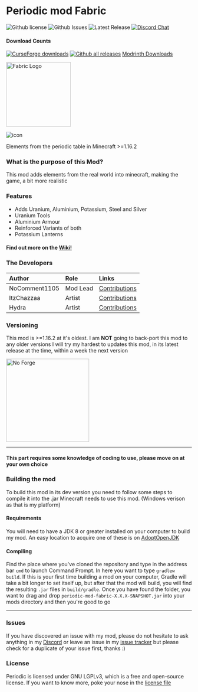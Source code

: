 # Periodic mod Fabric
![Github license](https://img.shields.io/github/license/NoComment1105/periodic-mod-fabric.svg?label=License)
![Github Issues](https://img.shields.io/github/issues/NoComment1105/periodic-mod-fabric.svg?label=Issues)
![Latest Release](https://img.shields.io/github/v/release/NoComment1105/periodic-mod-fabric?label=Latest%20Release)
[![Discord Chat](https://img.shields.io/badge/Chat%20on-Discord-7289DA)](https://discord.gg/28N2Eeq2tT)
#### Download Counts
[![CurseForge downloads](http://cf.way2muchnoise.eu/full_470001_downloads.svg)](https://www.curseforge.com/minecraft/mc-mods/periodic)
[![Github all releases](https://img.shields.io/github/downloads/NoComment1105/periodic-mod-fabric/total.svg?label=Downloads%20From%20GH)](https://GitHub.com/NoComment1105/periodic-mod-fabric/releases/)
[Modrinth Downloads](https://modrinth.com/mod/periodic)

<a href="https://www.modrinth.com/mod/fabric-api" rel="nofollow"><img src="https://i.imgur.com/Ol1Tcf8.png" alt="Fabric Logo" width="175"></a>

![icon](https://user-images.githubusercontent.com/67918617/114305880-e376fb00-9ad1-11eb-8570-781b69107165.png)


Elements from the periodic table in Minecraft >=1.16.2


### What is the purpose of this Mod?
This mod adds elements from the real world into minecraft, making the game, a bit more realistic

### Features
* Adds Uranium, Aluminium, Potassium, Steel and Silver
* Uranium Tools
* Aluminium Armour
* Reinforced Variants of both
* Potassium Lanterns

#### Find out more on the [Wiki!](https://github.com/NoComment1105/periodic-mod-fabric/wiki#welcome-to-the-periodic-wiki)

### The Developers

| Author   | Role   | Links   |
|:---------|:-------|:--------|
| NoComment1105 | Mod Lead | [Contributions](https://github.com/NoComment1105/periodic-mod-fabric/commits?author=NoComment1105) |
| ItzChazzaa | Artist | [Contributions](https://github.com/NoComment1105/periodic-mod-fabric/commits?author=ItzChazzaa) |
| Hydra | Artist | [Contributions](https://www.github.com/NoComment1105/periodic-mod-fabric/commits?author=SerumHydra) |

### Versioning
This mod is >=1.16.2 at it's oldest. I am **NOT** going to back-port this mod to any older versions
I will try my hardest to updates this mod, in its latest release at the time, within a week the next version

<img src="https://user-images.githubusercontent.com/67918617/115963692-69eefc00-a518-11eb-9a4b-28196a8ea004.png" alt="No Forge" width="225"></a>


----
#### This part requires some knowledge of coding to use, please move on at your own choice
### Building the mod
To build this mod in its dev version you need to follow some steps to compile it into the .jar Minecraft needs to use this mod. (Windows verison as that is my platform)

#### Requirements
You will need to have a JDK 8 or greater installed on your computer to build my mod. An easy location to acquire one of these is on [AdoptOpenJDK](https://adoptopenjdk.net)

#### Compiling
Find the place where you've cloned the repository and type in the address bar `cmd` to launch Command Prompt. In here you want to type `gradlew build`. If this is your first time building a mod on your computer, Gradle will take a bit longer to set itself up, but after that the mod will build, you will find the resulting `.jar` files in `build/gradle`. Once you have found the folder, you want to drag and drop `periodic-mod-fabric-X.X.X-SNAPSHOT.jar` into your mods directory and then you're good to go

----

### Issues
If you have discovered an issue with my mod, please do not hesitate to ask anything in my [Discord](https://discord.gg/28N2Eeq2tT) or leave an issue in my [issue tracker](https://www.github.com/NoComment1105/periodic-mod-fabric/issues) but please check for a duplicate of your issue first, thanks :)

### License
Periodic is licensed under GNU LGPLv3, which is a free and open-source license. If you want to know more, poke your nose in the [license file](https://github.com/NoComment1105/periodic-mod-fabric/blob/1.16.x/main/LICENSE)
